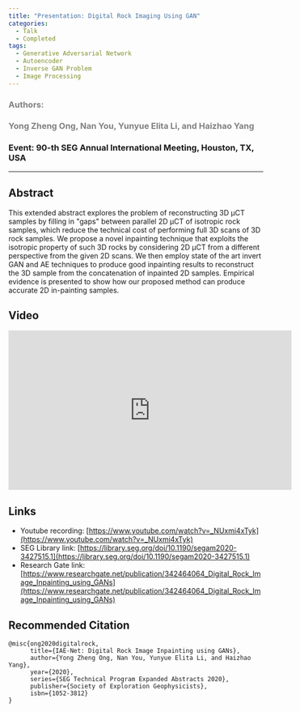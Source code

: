 ```yaml
---
title: "Presentation: Digital Rock Imaging Using GAN"
categories:
  - Talk
  - Completed
tags:
  - Generative Adversarial Network
  - Autoencoder
  - Inverse GAN Problem
  - Image Processing
---
```


### <span style="color: grey;">Authors:</span>

### <span style="color: grey;">Yong Zheng Ong, Nan You, Yunyue Elita Li, and Haizhao Yang</span>

### Event: 90-th SEG Annual International Meeting, Houston, TX, USA

***********************************************************************

## Abstract

This extended abstract explores the problem of reconstructing 3D µCT samples by filling in "gaps" between parallel 2D µCT of isotropic rock samples, which reduce the technical cost of performing full 3D scans of 3D rock samples. We propose a novel inpainting technique that exploits the isotropic property of such 3D rocks by considering 2D µCT from a different perspective from the given 2D scans. We then employ state of the art invert GAN and AE techniques to produce good inpainting results to reconstruct the 3D sample from the concatenation of inpainted 2D samples. Empirical evidence is presented to show how our proposed method can produce accurate 2D in-painting samples.

## Video

<iframe width="560" height="315" src="https://www.youtube.com/embed/_NUxmi4xTyk" title="YouTube video player" frameborder="0" allow="accelerometer; autoplay; clipboard-write; encrypted-media; gyroscope; picture-in-picture" allowfullscreen></iframe>

## Links

- Youtube recording: [https://www.youtube.com/watch?v=_NUxmi4xTyk](https://www.youtube.com/watch?v=_NUxmi4xTyk)
- SEG Library link: [https://library.seg.org/doi/10.1190/segam2020-3427515.1](https://library.seg.org/doi/10.1190/segam2020-3427515.1)
- Research Gate link:  [https://www.researchgate.net/publication/342464064_Digital_Rock_Image_Inpainting_using_GANs](https://www.researchgate.net/publication/342464064_Digital_Rock_Image_Inpainting_using_GANs)

## Recommended Citation

```
@misc{ong2020digitalrock,
      title={IAE-Net: Digital Rock Image Inpainting using GANs}, 
      author={Yong Zheng Ong, Nan You, Yunyue Elita Li, and Haizhao Yang},
      year={2020},
      series={SEG Technical Program Expanded Abstracts 2020},
      publisher={Society of Exploration Geophysicists},
      isbn={1052-3812}
}
```
